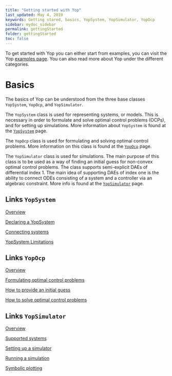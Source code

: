 ```yaml
---
title: "Getting started with Yop"
last_updated: May 4, 2019
keywords: Getting stared, basics, YopSystem, YopSimulator, YopOcp
sidebar: mydoc_sidebar
permalink: gettingStarted
folder: gettingStarted
toc: false
---
```

To get started with Yop you can either start from examples, you can visit the Yop [examples page](examples). You can also read more about Yop under the different categories.

# Basics
The basics of Yop can be understood from the three base classes `YopSystem`, `YopOcp`, and `YopSimulator`.

The `YopSystem` class is used for representing systems, or models. This is necessary in order to formulate and solve optimal control problems (OCPs), and for setting up simulations. More information about `YopSystem` is found at the [`YopSystem`](yopSystemOverview) page.

The `YopOcp` class is used for formulating and solving optimal control problems. More information on this class is found at the [`YopOcp`](yopOcp) page.

The `YopSimulator` class is used for simulations. The main purpose of this class is to be used as a way of finding an initial guess for non-convex optimal control problems. The class supports semi-explicit DAEs of differential index 1. The main idea of supporting DAEs of index one is the ability to connect ODEs consisting of a system and a controller via an algebraic constraint. More info is found at the [`YopSimulator`](yopSimulator) page.

## Links `YopSystem`
[Overview](yopSystemOverview)

[Declaring a YopSystem](yopSystem)

[Connecting systems](connections)

[YopSystem Limitations](yopSystemLimitations)

## Links `YopOcp`
[Overview](yopOcp)

[Formulating optimal control problems](formulatingOptimalControlProblems)

[How to provide an initial guess](initialGuess)

[How to solve optimal control problems](solvingOcps)

## Links `YopSimulator`
[Overview](simulationOverview)

[Supported systems](yopSimulator#supported-systems)

[Setting up a simulator](yopSimulator#declaring-a-yopsimulator)

[Running a simulation](yopSimulator#simulating)

[Symbolic plotting](yopSimulator#numerical-results-by-symbolic-plotting)

